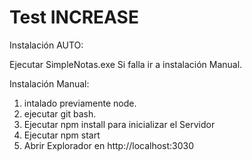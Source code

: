 ﻿# Test INCREASE
Instalación AUTO:

Ejecutar SimpleNotas.exe
Si falla ir a instalación Manual.

Instalación Manual:

1. intalado previamente node.
2. ejecutar git bash.
3. Ejecutar npm install para inicializar el Servidor
4. Ejecutar npm start
5. Abrir Explorador en http://localhost:3030
